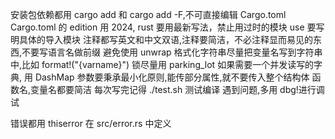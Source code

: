 安装包依赖都用 cargo add 和 cargo add -F,不可直接编辑 Cargo.toml
Cargo.toml 的 edition 用 2024, rust 要用最新写法，禁止用过时的模块
use 要写明具体的导入模块
注释都写英文和中文双语,注释要简洁，不必注释显而易见的东西,不要写语言名做前缀
避免使用 unwrap
格式化字符串尽量把变量名写到字符串中,比如 format!("{varname}")
锁尽量用 parking_lot
如果需要一个并发读写的字典, 用 DashMap
参数要秉承最小化原则,能传部分属性,就不要传入整个结构体
函数名,变量名都要简洁
每次写完记得 ./test.sh 测试编译
遇到问题,多用 dbg!进行调试

错误都用 thiserror 在 src/error.rs 中定义